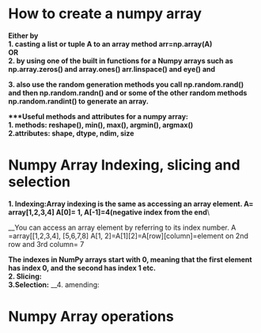 # How to create a numpy array 
__Either by__\
__1. casting a list or tuple A to an array method arr=np.array(A)__\
__OR__\
__2. by using  one of the built in functions for a Numpy arrays such as np.array.zeros() and array.ones() arr.linspace() and eye() and__

__3. also use the random generation methods you call np.random.rand() and then np.random.randn() and or some of the other random methods  np.random.randint() to generate an array.__

__\***Useful methods and attributes for a numpy array:__\
__1. methods: reshape(), min(), max(), argmin(), argmax()__\
__2.attributes: shape, dtype, ndim, size__


# Numpy Array Indexing, slicing and selection
__1. Indexing:Array indexing is the same as accessing an array element.  A= array[1,2,3,4] A[0]= 1, A[-1]=4(negative index from the end__\ 

__You can access an array element by referring to its index number.   A =array[[1,2,3,4], [5,6,7,8]  A[1, 2]=A[1][2]=A[row][column]=element on 2nd row and 3rd column= 7

__The indexes in NumPy arrays start with 0, meaning that the first element has index 0, and the second has index 1 etc.__\
__2. Slicing:__\
__3.Selection:__
__4. amending:

# Numpy Array operations

